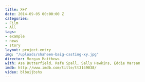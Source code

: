```yaml
---
title: X+Y
date: 2014-09-05 00:00:00 Z
categories:
- Film
- All
tags:
- example
- news
- story
layout: project-entry
img: "/uploads/shaheen-baig-casting-xy.jpg"
director: Morgan Matthews
with: Asa Butterfield, Rafe Spall, Sally Hawkins, Eddie Marsan
imdb: http://www.imdb.com/title/tt3149038/
video: blbuijbshs
---
```



